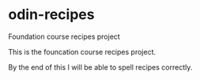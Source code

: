 # odin-recipes
Foundation course recipes project

This is the founcation course recipes project.

By the end of this I will be able to spell recipes correctly.